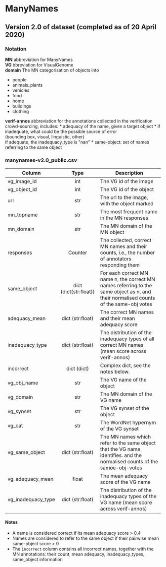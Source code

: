 
# ManyNames

## Version 2.0 of dataset (completed as of 20 April 2020)

### Notation
**MN** abbreviation for ManyNames  
**VG** bbreviation for VisualGenome  
**domain** The MN categorisation of objects into  
   * people
   * animals_plants
   * vehicles
   * food
   * home
   * buildings
   * clothing
   
**verif-annos** abbreviation for the annotations collected in the verification crowd-sourcing, includes:
    * adequacy of the name, given a target object
    * if inadequate, what could be the possible source of error  
        (bounding box, visual, linguistic, other)  
        if adequate, the inadequacy_type is "nan"
    * same-object: set of names referring to the same object

### manynames-v2.0_public.csv

| Column | Type | Description | 
| -------- | :-------: | -------- |
| vg_image_id | int | The VG id of the image |
| vg_object_id | int | The VG id of the object |
| url | str | The url to the image, with the object marked | 
| mn_topname | str | The most frequent name in the MN responses |
| mn_domain | str | The MN domain of the MN object |
| responses | Counter | The collected, correct MN names and their counts, i.e., the number of annotators responding them | 
| same_object | dict (dict(str:float)) | For each correct MN name n, the correct MN names referring to the same object as n, and their normalised counts of the same-obj votes |
| adequacy_mean | dict (str:float) | The correct MN names and their mean adequacy score |
| inadequacy_type | dict (str:float) | The distribution of the inadequacy types of all correct MN names (mean score across verif-annos) |
| incorrect | dict (dict) | Complex dict, see the notes below. | 
| vg_obj_name | str | The VG name of the object |
| vg_domain | str | The MN domain of the VG name |
| vg_synset | str | The VG synset of the object |
| vg_cat | str | The WordNet hypernym of the VG synset |
| vg_same_object | dict (str:float) | The MN names which refer to the same object that the VG name identifies. and the normalised counts of the samoe-obj-votes |
| vg_adequacy_mean | float | The mean adequacy score of the VG name |
| vg_inadequacy_type | dict (str:float)| The distribution of the inadequacy types of the VG name (mean score across verif-annos) |


#### Notes
   * A name is considered correct if its mean adequacy score > 0.4
   * Names are considered to refer to the same object if their pairwise mean same-object score > 0
   * The `incorrect` column contains all incorrect names, together with the MN annotations: their count, mean adequacy, inadequacy_types, same_object information
